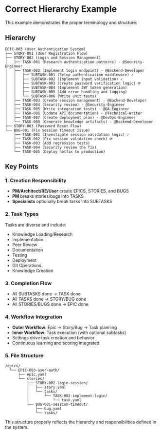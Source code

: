 # Correct Hierarchy Example

This example demonstrates the proper terminology and structure:

## Hierarchy
```
EPIC-003 (User Authentication System)
├── STORY-001 (User Registration Flow)
├── STORY-002 (Login and Session Management)
│   ├── TASK-001 (Research authentication patterns) - @Security-Engineer
│   ├── TASK-002 (Implement login endpoint) - @Backend-Developer
│   │   ├── SUBTASK-001 (Setup authentication middleware) ✓
│   │   ├── SUBTASK-002 (Implement input validation) ✓
│   │   ├── SUBTASK-003 (Create password verification logic) ⟳
│   │   ├── SUBTASK-004 (Implement JWT token generation)
│   │   ├── SUBTASK-005 (Add error handling and logging)
│   │   └── SUBTASK-006 (Write unit tests)
│   ├── TASK-003 (Create session management) - @Backend-Developer
│   ├── TASK-004 (Security review) - @Security-Engineer
│   ├── TASK-005 (Write integration tests) - @QA-Engineer
│   ├── TASK-006 (Update API documentation) - @Technical-Writer
│   ├── TASK-007 (Create deployment plan) - @DevOps-Engineer
│   └── TASK-008 (Generate knowledge artifacts) - @Backend-Developer
├── STORY-003 (Password Reset Flow)
└── BUG-001 (Fix Session Timeout Issue)
    ├── TASK-001 (Investigate session validation logic) ✓
    ├── TASK-002 (Fix session validation check) ⟳
    ├── TASK-003 (Add regression tests)
    ├── TASK-004 (Security review the fix)
    └── TASK-005 (Deploy hotfix to production)
```

## Key Points

### 1. Creation Responsibility
- **PM/Architect/RE/User** create EPICS, STORIES, and BUGS
- **PM** breaks stories/bugs into TASKS
- **Specialists** optionally break tasks into SUBTASKS

### 2. Task Types
Tasks are diverse and include:
- Knowledge Loading/Research
- Implementation
- Peer Review
- Documentation
- Testing
- Deployment
- Git Operations
- Knowledge Creation

### 3. Completion Flow
- All SUBTASKS done → TASK done
- All TASKS done → STORY/BUG done
- All STORIES/BUGS done → EPIC done

### 4. Workflow Integration
- **Outer Workflow**: Epic → Story/Bug → Task planning
- **Inner Workflow**: Task execution (with optional subtasks)
- Settings drive task creation and behavior
- Continuous learning and scoring integrated

### 5. File Structure
```
/epics/
  └── EPIC-003-user-auth/
      ├── epic.yaml
      └── stories/
          ├── STORY-002-login-session/
          │   ├── story.yaml
          │   └── tasks/
          │       └── TASK-002-implement-login/
          │           └── task.yaml
          └── BUG-001-session-timeout/
              ├── bug.yaml
              └── tasks/
```

This structure properly reflects the hierarchy and responsibilities defined in the system.